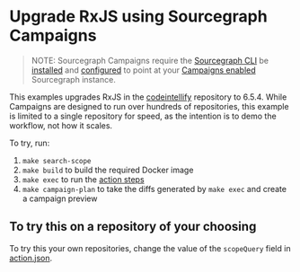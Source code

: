 # Upgrade RxJS using Sourcegraph Campaigns

> NOTE: Sourcegraph Campaigns require the [Sourcegraph CLI](https://github.com/sourcegraph/src-cli) be [installed](https://github.com/sourcegraph/src-cli#installation) and [configured](https://github.com/sourcegraph/src-cli#setup) to point at your [Campaigns enabled](https://docs.sourcegraph.com/user/campaigns) Sourcegraph instance.

This examples upgrades RxJS in the [codeintellify](https://github.com/sourcegraph/codeintellify) repository to 6.5.4. While Campaigns are designed to run over hundreds of repositories, this example is limited to a single repository for speed, as the intention is to demo the workflow, not how it scales.

To try, run:

1. `make search-scope`
1. `make build` to build the required Docker image
1. `make exec` to run the [action steps](action.json)
1. `make campaign-plan` to take the diffs generated by `make exec` and create a campaign preview

## To try this on a repository of your choosing

To try this your own repositories, change the value of the `scopeQuery` field in [action.json](action.json).
